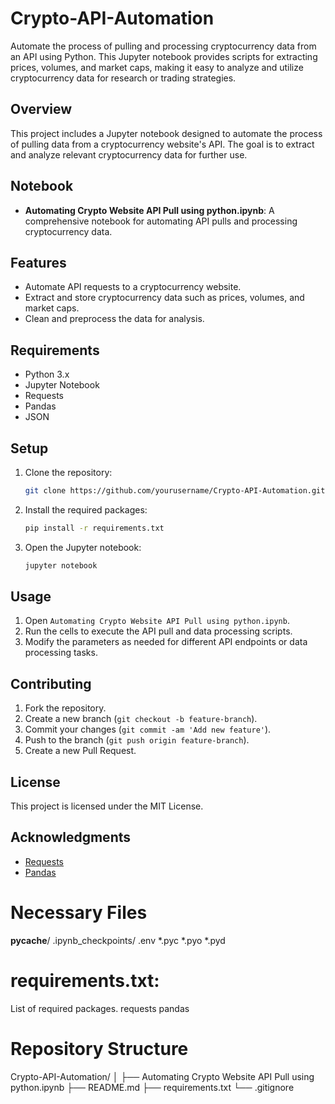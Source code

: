 # Crypto-API-Automation
Automate the process of pulling and processing cryptocurrency data from an API using Python. This Jupyter notebook provides scripts for extracting prices, volumes, and market caps, making it easy to analyze and utilize cryptocurrency data for research or trading strategies.

## Overview
This project includes a Jupyter notebook designed to automate the process of pulling data from a cryptocurrency website's API. The goal is to extract and analyze relevant cryptocurrency data for further use.

## Notebook
- **Automating Crypto Website API Pull using python.ipynb**: A comprehensive notebook for automating API pulls and processing cryptocurrency data.

## Features
- Automate API requests to a cryptocurrency website.
- Extract and store cryptocurrency data such as prices, volumes, and market caps.
- Clean and preprocess the data for analysis.

## Requirements
- Python 3.x
- Jupyter Notebook
- Requests
- Pandas
- JSON

## Setup
1. Clone the repository:
    ```bash
    git clone https://github.com/yourusername/Crypto-API-Automation.git
    ```
2. Install the required packages:
    ```bash
    pip install -r requirements.txt
    ```
3. Open the Jupyter notebook:
    ```bash
    jupyter notebook
    ```

## Usage
1. Open `Automating Crypto Website API Pull using python.ipynb`.
2. Run the cells to execute the API pull and data processing scripts.
3. Modify the parameters as needed for different API endpoints or data processing tasks.

## Contributing
1. Fork the repository.
2. Create a new branch (`git checkout -b feature-branch`).
3. Commit your changes (`git commit -am 'Add new feature'`).
4. Push to the branch (`git push origin feature-branch`).
5. Create a new Pull Request.

## License
This project is licensed under the MIT License.

## Acknowledgments
- [Requests](https://docs.python-requests.org/en/master/)
- [Pandas](https://pandas.pydata.org/)

# Necessary Files
__pycache__/
.ipynb_checkpoints/
.env
*.pyc
*.pyo
*.pyd
# requirements.txt: 
List of required packages.
requests
pandas

# Repository Structure
Crypto-API-Automation/
│
├── Automating Crypto Website API Pull using python.ipynb
├── README.md
├── requirements.txt
└── .gitignore
